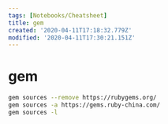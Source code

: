 ```yaml
---
tags: [Notebooks/Cheatsheet]
title: gem
created: '2020-04-11T17:18:32.779Z'
modified: '2020-04-11T17:30:21.151Z'
---
```


# gem

```bash
gem sources --remove https://rubygems.org/
gem sources -a https://gems.ruby-china.com/
gem sources -l
```
